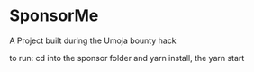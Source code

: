# SponsorMe

A Project built during the Umoja bounty hack

to run: cd into the sponsor folder and yarn install, the yarn start
